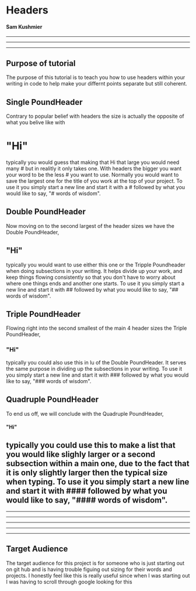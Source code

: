 # Headers
#### Sam Kushmier
---
---
---

## Purpose of tutorial

  The purpose of this tutorial is to teach you how to use headers within your writing in code to help make your differnt points separate but still coherent.


## Single PoundHeader

Contrary to popular belief with headers the size is actually the opposite of what you belive like with
# "Hi"
typically you would guess that making that Hi that large you would need many # but in realitly it only takes one. With headers the bigger you want your word to be the less # you want to use. Normally you would want to save the largest one for the title of you work at the top of your project. To use it you simply start a new line and start it with a # followed by what you would like to say, "# words of wisdom".

## Double PoundHeader

Now moving on to the second largest of the header sizes we have the Double PoundHeader,
## "Hi"
typically you would want to use either this one or the Tripple Poundheader when doing subsections in your writing. It helps divide up your work, and keep things flowing consistently so that you don't have to worry about where one things ends and another one starts. To use it you simply start a new line and start it with ## followed by what you would like to say, "## words of wisdom".

## Triple PoundHeader

Flowing right into the second smallest of the main 4 header sizes the Triple PoundHeader,
### "Hi"
typically you could also use this in lu of the Double PoundHeader. It serves the same purpose in dividing up the subsections in your writing. To use it you simply start a new line and start it with ### followed by what you would like to say, "### words of wisdom".

## Quadruple PoundHeader

To end us off, we will conclude with the Quadruple PoundHeader,
#### "Hi"
typically you could use this to make a list that you would like slighly larger or a second subsection within a main one, due to the fact that it is only slightly larger then the typical size when typing. To use it you simply start a new line and start it with #### followed by what you would like to say, "#### words of wisdom".
---
---
---
---
---
---
## Target Audience

The target audience for this project is for someone who is just starting out on git hub and is having trouble figuing out sizing for their words and projects. I honestly feel like this is really useful since when I was starting out I was having to scroll through google looking for this 
